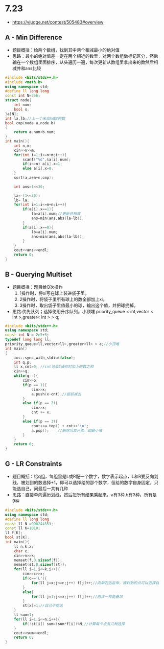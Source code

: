 # 7.23
* https://vjudge.net/contest/505483#overview
## A - Min Difference 
* 题目概括：给两个数组，找到其中两个相减最小的绝对值
* 思路：最小的绝对值差一定在两个相近的数里，对两个数组做标记区分，然后输在一个数组里面排序，从头遍历一遍，每次更新从数组里拿出来的数然后相减并和ans比较
```c++
#include <bits/stdc++.h>
#include <math.h>
using namespace std;
#define ll long long
const int N=3e6;
struct node{
    int num;
    bool x;
}a[N];
int la,lb;//上一个来自A或B的数
bool cmp(node a,node b)
{
    return a.num<b.num;
}
int main(){
    int n,m;
    cin>>n>>m;
    for(int i=1;i<=n+m;i++){
        scanf("%d",&a[i].num);
        if(i<=n) a[i].x=1;
        else a[i].x=0;
    }
    sort(a,a+m+n,cmp);
    
    int ans=1<<30;

    la=-(1<<30);
    lb= la;
    for(int i=1;i<=m+n;i++){
        if(a[i].x==1){
            la=a[i].num;//更新并相减
            ans=min(ans,abs(la-lb));
        }
        if(a[i].x==0){
            lb=a[i].num;
            ans=min(ans,abs(la-lb));
        }
    }
    cout<<ans<<endl;
    return 0;
}
```
## B - Querying Multiset
* 题目概括：题目给Q次操作
    1. 1操作时，将xi写在球上装进袋子里。
    2. 2操作时，将袋子里所有球上的数全部加上xi。
    3. 3操作时，取出袋子里值最小的球，输出这个值，并把球扔掉。
* 思路:优先队列；选择使用升序队列，小顶堆 priority_queue < int,vector < int >,greater< int > > q;
```c++
#include <bits/stdc++.h> 
using namespace std;
const int N = 2e5+5;
typedef long long ll;
priority_queue<ll,vector<ll>,greater<ll> > a;//小顶堆
int main() 
{
	ios::sync_with_stdio(false);
	int q,p;
	ll x,cnt=0;	//cnt记录2操作时加上的数之和
	cin>>q;
	while(q--){
		cin>>p;
		if(p == 1){
			cin>>x;
			a.push(x-cnt);//提前减去
		}
		else if(p == 2){
			cin>>x;
			cnt += x;
		}
		else if(p == 3){
			cout<<a.top() + cnt<<'\n';
			a.pop();	//删除队首元素，即最小值
		}
	}
    return 0;
}
```
## G - LR Constraints 
* 题目概括：给q组，每组里是L或R配一个数字，数字表示起点，L和R要反向划线，被划到的数选择+1，即可以选择给的那个数字，但给的数字自身固定，只能选自己，问最后一共有几种
* 思路：直接单向遍历划线，然后把所有结果乘起来，a有3种,b有3种，所有是9种
```c++
#include <bits/stdc++.h>
using namespace std;
#define ll long long
const ll N =998244353;
const ll K=1010;
ll f[K];
bool st[K];
int main(){
    ll n,k,x;
    char c;
    cin>>n>>k;
    memset(f,0,sizeof(f));
    memset(st,0,sizeof(st));
    for(ll i=1;i<=k;i++){
        cin>>c>>x;
        if(c=='L'){
            for(ll j=x;j<=n;j++) f[j]++;//向单右边延申，被划到的点可以选择自己，选择+1
        }
        else{
            for(ll j=1;j<=x;j++) f[j]++;//两次一样能叠加
        }
        st[x]=1;//自己不能选
    }
    ll sum=1;   
    for(ll i=1;i<=n;i++){
        if(!st[i]) sum=(sum*f[i])%N;//计算每个点有几种选择
    }
    cout<<sum<<endl;
    return 0;
}
```